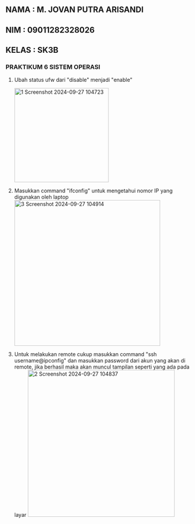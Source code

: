 ## NAMA : M. JOVAN PUTRA ARISANDI
## NIM : 09011282328026
## KELAS : SK3B

### PRAKTIKUM 6 SISTEM OPERASI

1. Ubah status ufw dari "disable" menjadi "enable"

   <img width="254" alt="1  Screenshot 2024-09-27 104723" src="https://github.com/user-attachments/assets/e21e062c-dd98-426f-8258-ae8d16d2a652">

3. Masukkan command "ifconfig" untuk mengetahui nomor IP yang digunakan oleh laptop
   <img width="393" alt="3  Screenshot 2024-09-27 104914" src="https://github.com/user-attachments/assets/8438f7d1-843b-42aa-8e8f-c4eb16c585ed">

4. Untuk melakukan remote cukup masukkan command "ssh username@ipconfig" dan masukkan password dari akun yang akan di remote, jika berhasil maka akan muncul tampilan seperti yang ada pada layar
   <img width="396" alt="2  Screenshot 2024-09-27 104837" src="https://github.com/user-attachments/assets/ef4bd66c-7e39-4934-8e4a-8329c6e73f08">
